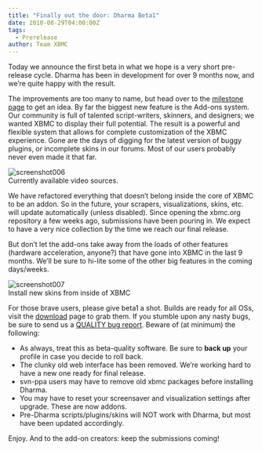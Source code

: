 ```yaml
---
title: "Finally out the door: Dharma Beta1"
date: 2010-08-29T04:00:00Z
tags:
  - Prerelease
author: Team XBMC
---
```


Today we announce the first beta in what we hope is a very short pre-release cycle. Dharma has been in development for over 9 months now, and we’re quite happy with the result.

The improvements are too many to name, but head over to the [milestone page](http://trac.xbmc.org/milestone/10.0) to get an idea. By far the biggest new feature is the Add-ons system. Our community is full of talented script-writers, skinners, and designers; we wanted XBMC to display their full potential. The result is a powerful and flexible system that allows for complete customization of the XBMC experience. Gone are the days of digging for the latest version of buggy plugins, or incomplete skins in our forums. Most of our users probably never even made it that far.

![](/images/blog/screenshot006.jpeg "screenshot006")  
 Currently available video sources.

We have refactored everything that doesn’t belong inside the core of XBMC to be an addon. So in the future, your scrapers, visualizations, skins, etc. will update automatically (unless disabled). Since opening the xbmc.org repository a few weeks ago, submissions have been pouring in. We expect to have a very nice collection by the time we reach our final release.

But don’t let the add-ons take away from the loads of other features (hardware acceleration, anyone?) that have gone into XBMC in the last 9 months. We’ll be sure to hi-lite some of the other big features in the coming days/weeks.

![](/images/blog/screenshot0071.jpeg "screenshot007")  
 Install new skins from inside of XBMC

For those brave users, please give beta1 a shot. Builds are ready for all OSs, visit the [download](http://mirrors.xbmc.org/releases/) page to grab them. If you stumble upon any nasty bugs, be sure to send us a [QUALITY bug report](https://kodi.wiki/view/HOW-TO_submit_a_proper_Bug_Report). Beware of (at minimum) the following:

- As always, treat this as beta-quality software. Be sure to **back up** your profile in case you decide to roll back.
- The clunky old web interface has been removed. We’re working hard to have a new one ready for final release.
- svn-ppa users may have to remove old xbmc packages before installing Dharma.
- You may have to reset your screensaver and visualization settings after upgrade. These are now addons.
- Pre-Dharma scripts/plugins/skins will NOT work with Dharma, but most have been updated accordingly.

Enjoy. And to the add-on creators: keep the submissions coming!
